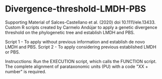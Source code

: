 # Divergence-threshold-LMDH-PBS
Supporting Material of Salces-Castellano et al. (2020) doi 10.1111/ele.13433.
Custom R scripts created by Carmelo Andújar to apply a genetic divergence threshold on the phylogenetic tree and establish LMDH and PBS.

Script 1 - To apply without previous information and establish de novo LMDH and PBS.
Script 2 - To apply considering previous established LMDH or PBS.

Instrucctions:
Run the EXECUTION script, which calls the FUNCTION script. The complete alignment of parataxonomic units (PU) with a code "XX + number" is required.
